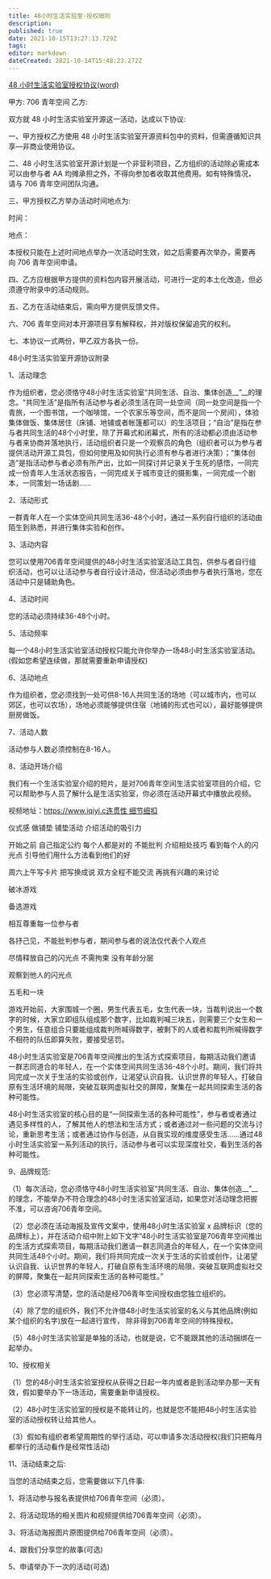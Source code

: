 ```yaml
---
title: 48小时生活实验室-授权细则
description: 
published: true
date: 2021-10-15T13:27:13.729Z
tags: 
editor: markdown
dateCreated: 2021-10-14T15:48:23.272Z
---
```


[48 小时生活实验室授权协议(word)](assets/48小时生活实验室-授权细则_2.0.docx)
<br>

甲方: 706 青年空间            乙方:

双方就 48 小时生活实验室开源这一活动，达成以下协议:

一、甲方授权乙方使用 48 小时生活实验室开源资料包中的资料，但需遵循知识共享—非商业使用协议。

二、48 小时生活实验室开源计划是一个非营利项目，乙方组织的活动除必需成本可以由参与者 AA 均摊承担之外，不得向参加者收取其他费用。如有特殊情况， 请与 706 青年空间团队沟通。

三、甲方授权乙方举办活动时间地点为:

时间：

地点：

 本授权只能在上述时间地点举办一次活动时生效，如之后需要再次举办，需要再 向 706 青年空间申请。

四、乙方应根据甲方提供的资料包内容开展活动，可进行一定的本土化改造，但必须遵守附录中的活动规则。

五、乙方在活动结束后，需向甲方提供反馈文件。

六、706 青年空间对本开源项目享有解释权，并对版权保留追究的权利。

七、本协议一式两份，甲乙双方各执一份。

48小时生活实验室开源协议附录

1、活动理念

作为组织者，您必须恪守48小时生活实验室“共同生活、自治、集体创造__”__的理念。“共同生活”是指所有活动参与者必须生活在同一处空间（同一处空间是指一个青旅，一个图书馆，一个咖啡馆，一个农家乐等空间，而不是同一个房间），体验集体做饭、集体居住（床铺、地铺或者帐篷都可以）的生活项目；“自治”是指在参与者共同生活的48个小时里，除了开幕式和闭幕式，所有的活动都必须由活动参与者来协商并落地执行，活动组织者只是一个观察员的角色（组织者可以为参与者提供活动开源工具包，但如何使用及如何执行必须有参与者进行决策）；“集体创造”是指活动参与者必须有所产出，比如一同探讨并记录关于生死的感悟，一同完成一份青年人生活状态报告，一同完成关于城市变迁的摄影集，一同完成一个剧本，一同策划一场话剧……

2、活动形式

一群青年人在一个实体空间共同生活36\-48个小时，通过一系列自行组织的活动由陌生到熟悉，并进行集体实验和创作。

3、活动内容

您可以使用706青年空间提供的48小时生活实验室活动工具包，供参与者自行组织活动，也可以让活动参与者自行设计活动，但活动必须由参与者执行落地，您在活动中只是辅助角色。

4、活动时间

您的活动必须持续36\-48个小时。

5、活动频率

每一个48小时生活实验室活动授权只能允许你举办一场48小时生活实验室活动。\(假如您希望连续做，那就需要重新申请授权\)

6、活动地点

作为组织者，您必须找到一处可供8\-16人共同生活的场地（可以城市内，也可以郊区，也可以农场），场地必须能够提供住宿（地铺的形式也可以），最好能够提供厨房做饭。

7、活动人数

活动参与人数必须控制在8\-16人。

8、活动开场介绍

我们有一个生活实验室介绍的短片，是对706青年空间生活实验室项目的介绍，它可以帮助参与人员了解什么是生活实验室，你必须在活动开幕式中播放此视频。

视频地址：[https://www\.iqiyi\.c连贯性   细节细扣](https://www.iqiyi.com/v_19rr9uygho.html)

仪式感  做铺垫   铺垫活动  介绍活动的吸引力

开始之前  自己指定公约   每个人都是对的  不能批判   介绍相处技巧   看到每个人的闪光点   引导他们用什么方法看到他们的好

周六上午写卡片   把写换成说   双方全程不能交流   再挑有兴趣的来讨论

破冰游戏

备选游戏

相互尊重每一位参与者

各抒己见，不能批判参与者，期间参与者的说法仅代表个人观点

尽情释放自己的闪光点  不需拘束   没有年龄分层

观察到他人的闪光点

五毛和一块

游戏开始前，大家围城一个圈，男生代表五毛，女生代表一块，当裁判说出一个数字的时候，大家立即组队组成那个数字，比如裁判喊三块五，则需要三个女生和一个男生，任意组合只要能组成裁判所喊得数字，被剩下的人或者和裁判所喊得数字不相符的队伍即算失败，要接受惩罚。

48小时生活实验室是706青年空间推出的生活方式探索项目，每期活动我们邀请一群志同道合的年轻人，在一个实体空间共同生活36\-48个小时。期间，我们将共同完成一次关于生活的实验或创作，让渴望认识自我、认识世界的年轻人，打破自原有生活环境的局限，突破互联网虚拟社交的屏障，聚集在一起共同探索生活的各种可能性。

48小时生活实验室的核心目的是“一同探索生活的各种可能性”，参与者或者通过遇见多样性的人，了解其他人的想法和生活方式；或者通过对一些问题的交流与讨论，重新思考生活；或者通过协作与创造，从自我实现的维度感受生活……通过48小时生活实验室一系列活动的执行，活动参与者可以实现深度社交，看到生活的各种可能性。

9、品牌规范:

（1）每次活动，您必须恪守48小时生活实验室“共同生活、自治、集体创造__”__的理念，不能举办不符合理念的48小时生活实验室活动，如果您对活动理念把握不准，可以咨询706青年空间。

（2）您必须在活动海报及宣传文案中，使用48小时生活实验室 x 品牌标识（您的品牌标上），并在活动介绍中附上如下文字“48小时生活实验室是706青年空间推出的生活方式探索项目，每期活动我们邀请一群志同道合的年轻人，在一个实体空间共同生活48个小时。期间，我们将共同完成一次关于生活的实验或创作，让渴望认识自我、认识世界的年轻人，打破自原有生活环境的局限，突破互联网虚拟社交的屏障，聚集在一起共同探索生活的各种可能性。”

（3）您必须写清楚，您的活动是经706青年空间授权由您独立组织的。

（4）除了您的组织外，我们不允许借48小时生活实验室的名义与其他品牌\(例如某个组织的名字\)放在一起进行宣传， 除非得到706青年空间的特殊授权。

（5）48小时生活实验室是单独的活动，也就是说，它不能跟其他的活动捆绑在一起举办。

10、授权相关

（1）您的48小时生活实验室授权从获得之日起一年内或者是到活动举办那一天有效，假如要举办下一场活动，需要重新申请授权。

（2）48小时生活实验室的授权是不能转让的，也就是您不能把48小时生活实验室的活动授权转让给其他人。

（3）假如有组织者希望周期性的举行活动，可以申请多次活动授权\(我们只把每月都举行的活动看作是经常性活动\)

11、活动结束之后:

当您的活动结束之后，您需要做以下几件事:

1、将活动参与报名表提供给706青年空间（必须）。

2、将活动现场的相关图片和视频提供给706青年空间（必须）。

3、将活动海报图片原图提供给706青年空间（必须）。

4、跟我们分享您的故事\(可选\)

5、申请举办下一次的活动\(可选\)
